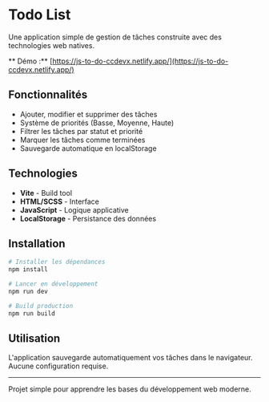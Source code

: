 # Todo List

Une application simple de gestion de tâches construite avec des technologies web natives.

** Démo :** [https://js-to-do-ccdevx.netlify.app/](https://js-to-do-ccdevx.netlify.app/)

## Fonctionnalités

- Ajouter, modifier et supprimer des tâches
- Système de priorités (Basse, Moyenne, Haute)
- Filtrer les tâches par statut et priorité
- Marquer les tâches comme terminées
- Sauvegarde automatique en localStorage

## Technologies

- **Vite** - Build tool
- **HTML/SCSS** - Interface
- **JavaScript** - Logique applicative
- **LocalStorage** - Persistance des données

## Installation

```bash
# Installer les dépendances
npm install

# Lancer en développement
npm run dev

# Build production
npm run build
```

## Utilisation

L'application sauvegarde automatiquement vos tâches dans le navigateur. Aucune configuration requise.

---

Projet simple pour apprendre les bases du développement web moderne.
